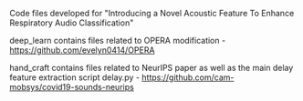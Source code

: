 Code files developed for "Introducing a Novel Acoustic Feature To
Enhance Respiratory Audio Classification"

deep_learn contains files related to OPERA modification - https://github.com/evelyn0414/OPERA

hand_craft contains files related to NeurIPS paper as well as the main delay feature extraction script delay.py - https://github.com/cam-mobsys/covid19-sounds-neurips
